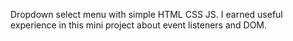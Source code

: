 Dropdown select menu with simple HTML CSS JS.
I earned useful experience in this mini project about event listeners and DOM.
